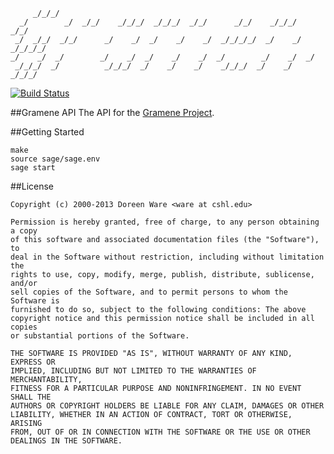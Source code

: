          _/_/_/                                                                   
      _/        _/  _/_/    _/_/_/  _/_/_/  _/_/      _/_/    _/_/_/      _/_/    
     _/  _/_/  _/_/      _/    _/  _/    _/    _/  _/_/_/_/  _/    _/  _/_/_/_/   
    _/    _/  _/        _/    _/  _/    _/    _/  _/        _/    _/  _/          
     _/_/_/  _/          _/_/_/  _/    _/    _/    _/_/_/  _/    _/    _/_/_/     
                                                           
[![Build Status](https://travis-ci.org/warelab/gramene-api.png)](https://travis-ci.org/warelab/gramene-api)
                                                                                  
##Gramene API
The API for the [Gramene Project](http://www.gramene.org/).

##Getting Started

    make
    source sage/sage.env
    sage start

##License

    Copyright (c) 2000-2013 Doreen Ware <ware at cshl.edu>

    Permission is hereby granted, free of charge, to any person obtaining a copy
    of this software and associated documentation files (the "Software"), to
    deal in the Software without restriction, including without limitation the
    rights to use, copy, modify, merge, publish, distribute, sublicense, and/or
    sell copies of the Software, and to permit persons to whom the Software is
    furnished to do so, subject to the following conditions: The above
    copyright notice and this permission notice shall be included in all copies
    or substantial portions of the Software.

    THE SOFTWARE IS PROVIDED "AS IS", WITHOUT WARRANTY OF ANY KIND, EXPRESS OR
    IMPLIED, INCLUDING BUT NOT LIMITED TO THE WARRANTIES OF MERCHANTABILITY,
    FITNESS FOR A PARTICULAR PURPOSE AND NONINFRINGEMENT. IN NO EVENT SHALL THE
    AUTHORS OR COPYRIGHT HOLDERS BE LIABLE FOR ANY CLAIM, DAMAGES OR OTHER
    LIABILITY, WHETHER IN AN ACTION OF CONTRACT, TORT OR OTHERWISE, ARISING
    FROM, OUT OF OR IN CONNECTION WITH THE SOFTWARE OR THE USE OR OTHER
    DEALINGS IN THE SOFTWARE.
